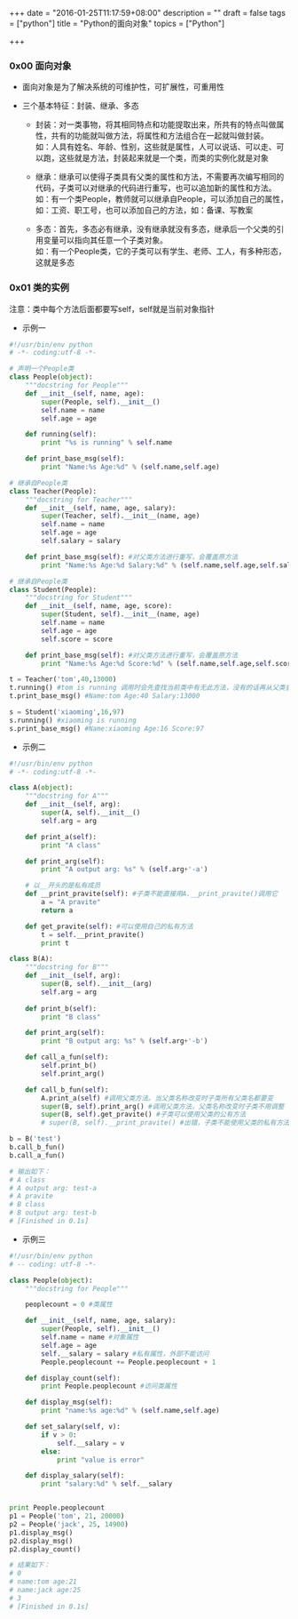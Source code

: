 +++
date = "2016-01-25T11:17:59+08:00"
description = ""
draft = false
tags = ["python"]
title = "Python的面向对象"
topics = ["Python"]

+++

### 0x00 面向对象
* 面向对象是为了解决系统的可维护性，可扩展性，可重用性

* 三个基本特征：封装、继承、多态  
    * 封装：对一类事物，将其相同特点和功能提取出来，所共有的特点叫做属性，共有的功能就叫做方法，将属性和方法组合在一起就叫做封装。  
    如：人具有姓名、年龄、性别，这些就是属性，人可以说话、可以走、可以跑，这些就是方法，封装起来就是一个类，而类的实例化就是对象

    * 继承：继承可以使得子类具有父类的属性和方法，不需要再次编写相同的代码，子类可以对继承的代码进行重写，也可以追加新的属性和方法。  
    如：有一个类People，教师就可以继承自People，可以添加自己的属性，如：工资、职工号，也可以添加自己的方法，如：备课、写教案

    * 多态：首先，多态必有继承，没有继承就没有多态，继承后一个父类的引用变量可以指向其任意一个子类对象。  
    如：有一个People类，它的子类可以有学生、老师、工人，有多种形态，这就是多态

### 0x01 类的实例
注意：类中每个方法后面都要写self，self就是当前对象指针

* 示例一

```python
#!/usr/bin/env python
# -*- coding:utf-8 -*-

# 声明一个People类
class People(object):
    """docstring for People"""
    def __init__(self, name, age):
        super(People, self).__init__()
        self.name = name
        self.age = age

    def running(self):
        print "%s is running" % self.name

    def print_base_msg(self):
        print "Name:%s Age:%d" % (self.name,self.age)

# 继承自People类
class Teacher(People):
    """docstring for Teacher"""
    def __init__(self, name, age, salary):
        super(Teacher, self).__init__(name, age)
        self.name = name
        self.age = age
        self.salary = salary

    def print_base_msg(self): #对父类方法进行重写，会覆盖原方法
        print "Name:%s Age:%d Salary:%d" % (self.name,self.age,self.salary)

# 继承自People类
class Student(People):
    """docstring for Student"""
    def __init__(self, name, age, score):
        super(Student, self).__init__(name, age)
        self.name = name
        self.age = age
        self.score = score

    def print_base_msg(self): #对父类方法进行重写，会覆盖原方法
        print "Name:%s Age:%d Score:%d" % (self.name,self.age,self.score)

t = Teacher('tom',40,13000)
t.running() #tom is running 调用时会先查找当前类中有无此方法，没有的话再从父类查找
t.print_base_msg() #Name:tom Age:40 Salary:13000

s = Student('xiaoming',16,97)
s.running() #xiaoming is running
s.print_base_msg() #Name:xiaoming Age:16 Score:97
```

* 示例二

```python
#!/usr/bin/env python
# -*- coding:utf-8 -*-

class A(object):
    """docstring for A"""
    def __init__(self, arg):
        super(A, self).__init__()
        self.arg = arg

    def print_a(self):
        print "A class"

    def print_arg(self):
        print "A output arg: %s" % (self.arg+'-a')

    # 以__开头的是私有成员
    def __print_pravite(self): #子类不能直接用A.__print_pravite()调用它
        a = "A pravite"
        return a

    def get_pravite(self): #可以使用自己的私有方法
        t = self.__print_pravite()
        print t

class B(A):
    """docstring for B"""
    def __init__(self, arg):
        super(B, self).__init__(arg)
        self.arg = arg
 
    def print_b(self):
        print "B class"

    def print_arg(self):
        print "B output arg: %s" % (self.arg+'-b')

    def call_a_fun(self):
        self.print_b()
        self.print_arg()

    def call_b_fun(self):
        A.print_a(self) #调用父类方法。当父类名称改变时子类所有父类名都要变
        super(B, self).print_arg() #调用父类方法，父类名称改变时子类不用调整
        super(B, self).get_pravite() #子类可以使用父类的公有方法
        # super(B, self).__print_pravite() #出错，子类不能使用父类的私有方法

b = B('test')
b.call_b_fun()
b.call_a_fun()

# 输出如下：
# A class
# A output arg: test-a
# A pravite
# B class
# B output arg: test-b
# [Finished in 0.1s]
```

* 示例三

```python
#!/usr/bin/env python
# -- coding: utf-8 -*-

class People(object):
    """docstring for People"""

    peoplecount = 0 #类属性

    def __init__(self, name, age, salary):
        super(People, self).__init__()
        self.name = name #对象属性
        self.age = age
        self.__salary = salary #私有属性，外部不能访问
        People.peoplecount += People.peoplecount + 1

    def display_count(self):
        print People.peoplecount #访问类属性

    def display_msg(self):
        print "name:%s age:%d" % (self.name,self.age)

    def set_salary(self, v):
        if v > 0:
            self.__salary = v
        else:
            print "value is error"

    def display_salary(self):
        print "salary:%d" % self.__salary


print People.peoplecount
p1 = People('tom', 21, 20000)
p2 = People('jack', 25, 14900)
p1.display_msg()
p2.display_msg()
p2.display_count()

# 结果如下：
# 0
# name:tom age:21
# name:jack age:25
# 3
# [Finished in 0.1s]
```